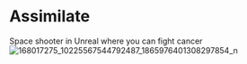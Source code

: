 # Assimilate
Space shooter in Unreal where you can fight cancer
![168017275_10225567544792487_1865976401308297854_n](https://user-images.githubusercontent.com/22080463/187018587-6e4074c0-5575-4eca-97d1-45a120266dc9.jpg)
